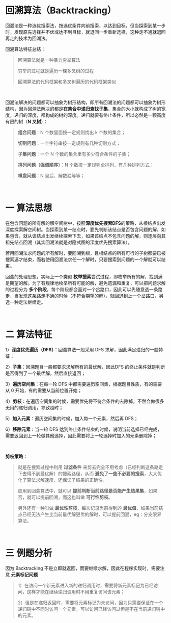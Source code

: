 # 回溯算法（Backtracking）

回溯法是一种选优搜索法，按选优条件向前搜索，以达到目标，但当探索到某一步时，发现原先选择并不优或达不到目标，就退回一步重新选择，这种走不通就退回再走的技术为回溯法。

回溯算法特征总结：

> 回溯算法就是一种暴力穷举算法
>
> 穷举的过程就是遍历一棵多叉树的过程
>
> 回溯算法的代码框架和多叉树遍历的代码框架类似

​          

回溯法解决的问题都可以抽象为树形结构，即所有回溯法的问题都可以抽象为树形结构，因为回溯法解决的都是**在集合中递归查找子集**，集合的大小就构成了树的宽度，递归的深度，都构成的树的深度。递归就要有终止条件，所以必然是一颗高度有限的树（**N 叉树**）：

> **组合问题**：N 个数里面按一定规则找出 k 个数的集合；
>
> **切割问题**：一个字符串按一定规则有几种切割方式；
>
> **子集问题**：一个 N 个数的集合里有多少符合条件的子集；
>
> **排列问题（强调顺序）**：N 个数按一定规则全排列，有几种排列方式；
>
> **棋盘问题**：N 皇后、解数独等等；

​        

# 一 算法思想

在包含问题的所有解的解空间树中，按照**深度优先搜索DFS**的策略，从根结点出发深度探索解空间树。当探索到某一结点时，要先判断该结点是否包含问题的解，如果包含，就从该结点出发继续探索下去，如果该结点不包含问题的解，则逐层向其祖先结点回溯（其实回溯法就是对隐式图的深度优先搜索算法）。

若用回溯法求问题的所有解时，要回溯到根，且根结点的所有可行的子树都要已被搜索遍才结束，而若使用回溯法求任一个解时，只要搜索到问题的一个解就可以结束。

回溯的处理思想，实际上一个类似 **枚举搜索**尝试过程，即枚举所有的解，找到满足期望的解。为了有规律地枚举所有可能的解，避免遗漏和重复，可以把问题求解的过程分为 **多个阶段**。每个阶段都会面对一个岔路口，因此可以先随意选一条路走，当发现这条路走不通的时候（不符合期望的解），就回退到上一个岔路口，另选一种走法继续走。

​     

# 二 算法特征

1）**深度优先遍历（DFS）**：回溯算法一般采用 DFS 求解，因此满足递归的一般特征；

2）**子集**：回溯题目一般都要求求解所有的最优解，因此DFS 的终止条件就是判断是否得到了一个最优解，然后直接返回；

3）**遍历空间集**：在每一轮 DFS 中都需要遍历空间集，根据题目性质，有的需要从 0 开始，有的需要从当前位置开始；

4）**剪枝**：在遍历空间集的时候，需要优先将不符合条件的去除掉，不然会做很多无用的递归调用，导致超时；

5）**加入元素**：遍历空间集的时候，加入每一个元素，然后再 DFS；

6）**移除元素**：当一轮 DFS 达到终止条件结束的时候，说明当前选择已经完成，需要返回到上一轮做其他选择，因此需要将上一轮选择时加入的元素删除掉；

​      

**剪枝策略**：

> 就是在搜索过程中利用 **过滤条件** 来剪去完全不用考虑（已经判断这条路走下去得不到最优解）的搜索路径，从而 **避免了一些不必要的搜索**，大大优化了算法求解速度，还保证了结果的正确性。
>
> 应用到回溯算法中，就可以 **提前判断当前路径是否能产生结果集**，如果否，就可以提前回溯，而这也叫做 **可行性剪枝**。
>
> 另外还有一种叫做 **最优性剪枝**，每次记录当前得到的 **最优值**，如果当前结点已经无法产生比当前最优解更优的解时，可以提前回溯，eg：分支限界算法。

​       

# 三 例题分析

因为 Backtracking 不是立即就返回，而要继续求解，因此在程序实现时，需要注意 **元素标记问题**

> 1）在访问一个新元素进入新的递归调用时，需要将新元素标记为已经访问，这样才能在继续递归调用时不用重复访问该元素；
>
> 2）但是在递归返回时，需要将元素标记为未访问，因为只需要保证在一个递归链中不同时访问一个元素，可以访问已经访问过但是不在当前递归链中的元素。

​      



